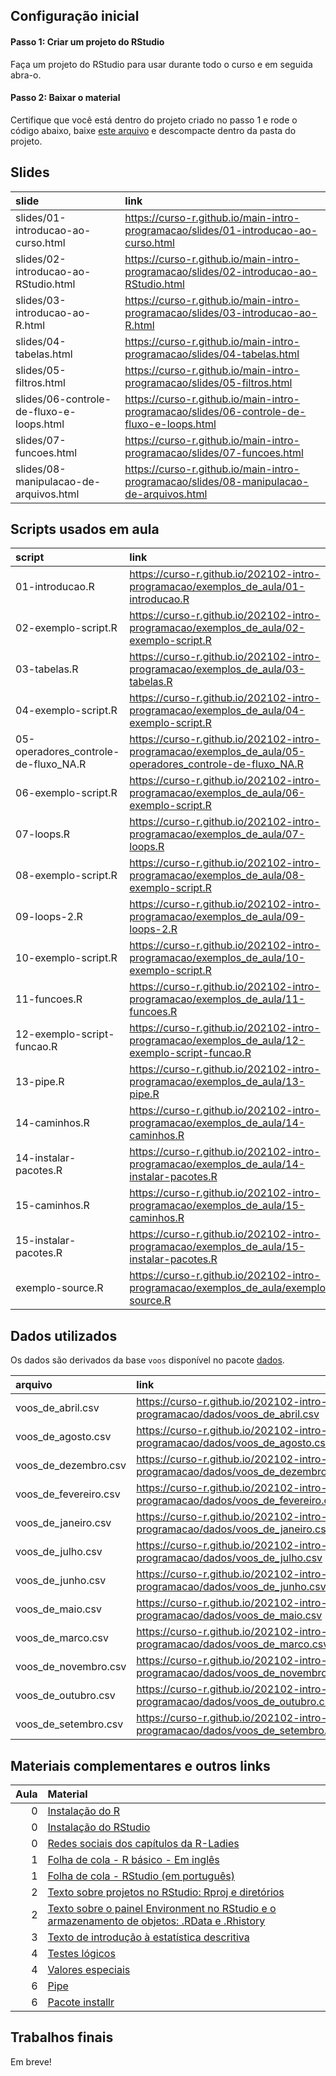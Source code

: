 
<!-- README.md is generated from README.Rmd. Please edit that file -->

## Configuração inicial

#### Passo 1: Criar um projeto do RStudio

Faça um projeto do RStudio para usar durante todo o curso e em seguida
abra-o.

#### Passo 2: Baixar o material

Certifique que você está dentro do projeto criado no passo 1 e rode o
código abaixo, baixe [este
arquivo](https://github.com/curso-r/main-intro-programacao/archive/master.zip)
e descompacte dentro da pasta do projeto.

## Slides

| slide                                    | link                                                                                        |
|:-----------------------------------------|:--------------------------------------------------------------------------------------------|
| slides/01-introducao-ao-curso.html       | <https://curso-r.github.io/main-intro-programacao/slides/01-introducao-ao-curso.html>       |
| slides/02-introducao-ao-RStudio.html     | <https://curso-r.github.io/main-intro-programacao/slides/02-introducao-ao-RStudio.html>     |
| slides/03-introducao-ao-R.html           | <https://curso-r.github.io/main-intro-programacao/slides/03-introducao-ao-R.html>           |
| slides/04-tabelas.html                   | <https://curso-r.github.io/main-intro-programacao/slides/04-tabelas.html>                   |
| slides/05-filtros.html                   | <https://curso-r.github.io/main-intro-programacao/slides/05-filtros.html>                   |
| slides/06-controle-de-fluxo-e-loops.html | <https://curso-r.github.io/main-intro-programacao/slides/06-controle-de-fluxo-e-loops.html> |
| slides/07-funcoes.html                   | <https://curso-r.github.io/main-intro-programacao/slides/07-funcoes.html>                   |
| slides/08-manipulacao-de-arquivos.html   | <https://curso-r.github.io/main-intro-programacao/slides/08-manipulacao-de-arquivos.html>   |

## Scripts usados em aula

| script                                 | link                                                                                                       |
|:---------------------------------------|:-----------------------------------------------------------------------------------------------------------|
| 01-introducao.R                        | <https://curso-r.github.io/202102-intro-programacao/exemplos_de_aula/01-introducao.R>                      |
| 02-exemplo-script.R                    | <https://curso-r.github.io/202102-intro-programacao/exemplos_de_aula/02-exemplo-script.R>                  |
| 03-tabelas.R                           | <https://curso-r.github.io/202102-intro-programacao/exemplos_de_aula/03-tabelas.R>                         |
| 04-exemplo-script.R                    | <https://curso-r.github.io/202102-intro-programacao/exemplos_de_aula/04-exemplo-script.R>                  |
| 05-operadores\_controle-de-fluxo\_NA.R | <https://curso-r.github.io/202102-intro-programacao/exemplos_de_aula/05-operadores_controle-de-fluxo_NA.R> |
| 06-exemplo-script.R                    | <https://curso-r.github.io/202102-intro-programacao/exemplos_de_aula/06-exemplo-script.R>                  |
| 07-loops.R                             | <https://curso-r.github.io/202102-intro-programacao/exemplos_de_aula/07-loops.R>                           |
| 08-exemplo-script.R                    | <https://curso-r.github.io/202102-intro-programacao/exemplos_de_aula/08-exemplo-script.R>                  |
| 09-loops-2.R                           | <https://curso-r.github.io/202102-intro-programacao/exemplos_de_aula/09-loops-2.R>                         |
| 10-exemplo-script.R                    | <https://curso-r.github.io/202102-intro-programacao/exemplos_de_aula/10-exemplo-script.R>                  |
| 11-funcoes.R                           | <https://curso-r.github.io/202102-intro-programacao/exemplos_de_aula/11-funcoes.R>                         |
| 12-exemplo-script-funcao.R             | <https://curso-r.github.io/202102-intro-programacao/exemplos_de_aula/12-exemplo-script-funcao.R>           |
| 13-pipe.R                              | <https://curso-r.github.io/202102-intro-programacao/exemplos_de_aula/13-pipe.R>                            |
| 14-caminhos.R                          | <https://curso-r.github.io/202102-intro-programacao/exemplos_de_aula/14-caminhos.R>                        |
| 14-instalar-pacotes.R                  | <https://curso-r.github.io/202102-intro-programacao/exemplos_de_aula/14-instalar-pacotes.R>                |
| 15-caminhos.R                          | <https://curso-r.github.io/202102-intro-programacao/exemplos_de_aula/15-caminhos.R>                        |
| 15-instalar-pacotes.R                  | <https://curso-r.github.io/202102-intro-programacao/exemplos_de_aula/15-instalar-pacotes.R>                |
| exemplo-source.R                       | <https://curso-r.github.io/202102-intro-programacao/exemplos_de_aula/exemplo-source.R>                     |

## Dados utilizados

Os dados são derivados da base `voos` disponível no pacote
[dados](https://cienciadedatos.github.io/dados/).

| arquivo                 | link                                                                             |
|:------------------------|:---------------------------------------------------------------------------------|
| voos\_de\_abril.csv     | <https://curso-r.github.io/202102-intro-programacao/dados/voos_de_abril.csv>     |
| voos\_de\_agosto.csv    | <https://curso-r.github.io/202102-intro-programacao/dados/voos_de_agosto.csv>    |
| voos\_de\_dezembro.csv  | <https://curso-r.github.io/202102-intro-programacao/dados/voos_de_dezembro.csv>  |
| voos\_de\_fevereiro.csv | <https://curso-r.github.io/202102-intro-programacao/dados/voos_de_fevereiro.csv> |
| voos\_de\_janeiro.csv   | <https://curso-r.github.io/202102-intro-programacao/dados/voos_de_janeiro.csv>   |
| voos\_de\_julho.csv     | <https://curso-r.github.io/202102-intro-programacao/dados/voos_de_julho.csv>     |
| voos\_de\_junho.csv     | <https://curso-r.github.io/202102-intro-programacao/dados/voos_de_junho.csv>     |
| voos\_de\_maio.csv      | <https://curso-r.github.io/202102-intro-programacao/dados/voos_de_maio.csv>      |
| voos\_de\_marco.csv     | <https://curso-r.github.io/202102-intro-programacao/dados/voos_de_marco.csv>     |
| voos\_de\_novembro.csv  | <https://curso-r.github.io/202102-intro-programacao/dados/voos_de_novembro.csv>  |
| voos\_de\_outubro.csv   | <https://curso-r.github.io/202102-intro-programacao/dados/voos_de_outubro.csv>   |
| voos\_de\_setembro.csv  | <https://curso-r.github.io/202102-intro-programacao/dados/voos_de_setembro.csv>  |

## Materiais complementares e outros links

| Aula | Material                                                                                                                                                  |
|-----:|:----------------------------------------------------------------------------------------------------------------------------------------------------------|
|    0 | [Instalação do R](https://livro.curso-r.com/1-1-instala%C3%A7%C3%A3o-do-r.html)                                                                           |
|    0 | [Instalação do RStudio](https://livro.curso-r.com/1-2-instala%C3%A7%C3%A3o-do-rstudio.html)                                                               |
|    0 | [Redes sociais dos capítulos da R-Ladies](https://github.com/R-Ladies-Sao-Paulo/RLadies-Brasil)                                                           |
|    1 | [Folha de cola - R básico - Em inglês](http://github.com/rstudio/cheatsheets/raw/master/base-r.pdf)                                                       |
|    1 | [Folha de cola - RStudio (em português)](https://github.com/rstudio/cheatsheets/raw/master/translations/portuguese/rstudio-IDE-cheatsheet-portuguese.pdf) |
|    2 | [Texto sobre projetos no RStudio: Rproj e diretórios](https://curso-r.github.io/zen-do-r/rproj-dir.html)                                                  |
|    2 | [Texto sobre o painel Environment no RStudio e o armazenamento de objetos: .RData e .Rhistory](https://curso-r.github.io/zen-do-r/rdata-rhistory.html)    |
|    3 | [Texto de introdução à estatística descritiva](https://escoladedados.org/tutoriais/analise-com-estatistica-descritiva-para-leigos/)                       |
|    4 | [Testes lógicos](https://livro.curso-r.com/3-7-testes-l%C3%B3gicos.html)                                                                                  |
|    4 | [Valores especiais](https://livro.curso-r.com/3-8-valoresespeciais)                                                                                       |
|    6 | [Pipe](https://livro.curso-r.com/6-pipe.html)                                                                                                             |
|    6 | [Pacote installr](https://cran.r-project.org/web/packages/installr/index.html)                                                                            |

## Trabalhos finais

Em breve!
